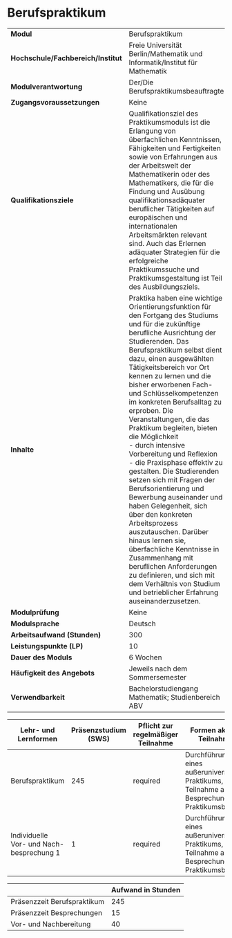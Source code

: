 # Berufspraktikum
|                                    |   |
|------------------------------------|---|
|**Modul**                           | Berufspraktikum |
|**Hochschule/Fachbereich/Institut** | Freie Universität Berlin/Mathematik und Informatik/Institut für Mathematik |
|**Modulverantwortung**              | Der/Die Berufspraktikumsbeauftragte |
|**Zugangsvoraussetzungen**          | Keine |
|**Qualifikationsziele**             | Qualifikationsziel des Praktikumsmoduls ist die Erlangung von überfachlichen Kenntnissen, Fähigkeiten und Fertigkeiten sowie von Erfahrungen aus der Arbeitswelt der Mathematikerin oder des Mathematikers, die für die Findung und Ausübung qualifikationsadäquater beruflicher Tätigkeiten auf europäischen und internationalen Arbeitsmärkten relevant sind. Auch das Erlernen adäquater Strategien für die erfolgreiche Praktikumssuche und Praktikumsgestaltung ist Teil des Ausbildungsziels. |
|**Inhalte**                         | Praktika haben eine wichtige Orientierungsfunktion für den Fortgang des Studiums und für die zukünftige berufliche Ausrichtung der Studierenden. Das Berufspraktikum selbst dient dazu, einen ausgewählten Tätigkeitsbereich vor Ort kennen zu lernen und die bisher erworbenen Fach- und Schlüsselkompetenzen im konkreten Berufsalltag zu erproben. Die Veranstaltungen, die das Praktikum begleiten, bieten die Möglichkeit<br>- durch intensive Vorbereitung und Reflexion<br>- die Praxisphase effektiv zu gestalten. Die Studierenden setzen sich mit Fragen der Berufsorientierung und Bewerbung auseinander und haben Gelegenheit, sich über den konkreten Arbeitsprozess auszutauschen. Darüber hinaus lernen sie, überfachliche Kenntnisse in Zusammenhang mit beruflichen Anforderungen zu definieren, und sich mit dem Verhältnis von Studium und betrieblicher Erfahrung auseinanderzusetzen. |
|**Modulprüfung**                    | Keine |
|**Modulsprache**                    | Deutsch |
|**Arbeitsaufwand (Stunden)**        | 300 |
|**Leistungspunkte (LP)**            | 10 |
|**Dauer des Moduls**                | 6 Wochen |
|**Häufigkeit des Angebots**         | Jeweils nach dem Sommersemester |
|**Verwendbarkeit**                  | Bachelorstudiengang Mathematik; Studienbereich ABV |

| Lehr- und Lernformen | Präsenzstudium <br> (SWS) | Pflicht zur regelmäßiger Teilnahme | Formen aktiver Teilnahme |
| ---------------------|---------------------------|------------------------------------|------------------------- |
| Berufspraktikum      | 245                       | required                           | Durchführung eines außeruniversitären Praktikums, Teilnahme an Besprechungen, Praktikumsbericht |
| Individuelle Vor- und Nach- besprechung 1 | 1                         | required                           | Durchführung eines außeruniversitären Praktikums, Teilnahme an Besprechungen, Praktikumsbericht |

|   | Aufwand in Stunden |
| - |--------------------|
| Präsenzzeit Berufspraktikum              | 245   |
| Präsenzzeit Besprechungen                | 15    |
| Vor- und Nachbereitung                   | 40    |
